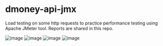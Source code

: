 # dmoney-api-jmx
Load testing on some http requests to practice performance testing using Apache JMeter tool. Reports are shared in this repo.

![image](https://user-images.githubusercontent.com/68651125/194288154-ecec9af2-ff37-43bd-9160-a8e9a569fcf6.png)
![image](https://user-images.githubusercontent.com/68651125/194288167-62acd6fe-d13f-421f-8a52-6d1acd81b96a.png)
![image](https://user-images.githubusercontent.com/68651125/194288180-1b742e4d-87be-455e-a303-ccd647aedfc3.png)
![image](https://user-images.githubusercontent.com/68651125/194288188-3bd22f19-e285-4198-972c-f45833a966eb.png)
